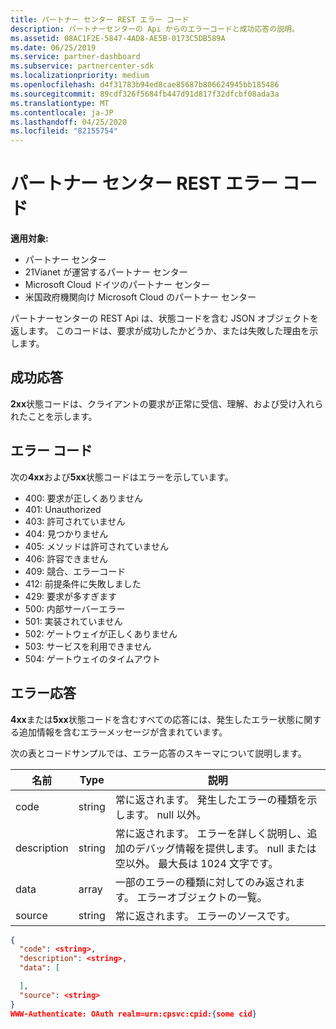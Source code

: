 ```yaml
---
title: パートナー センター REST エラー コード
description: パートナーセンターの Api からのエラーコードと成功応答の説明。
ms.assetid: 08AC1F2E-5847-4AD8-AE5B-0173C5DB589A
ms.date: 06/25/2019
ms.service: partner-dashboard
ms.subservice: partnercenter-sdk
ms.localizationpriority: medium
ms.openlocfilehash: d4f31783b94ed8cae85687b806624945bb185486
ms.sourcegitcommit: 89cdf326f5684fb447d91d817f32dfcbf08ada3a
ms.translationtype: MT
ms.contentlocale: ja-JP
ms.lasthandoff: 04/25/2020
ms.locfileid: "82155754"
---
```

# <a name="partner-center-rest-error-codes"></a>パートナー センター REST エラー コード

**適用対象:**

- パートナー センター
- 21Vianet が運営するパートナー センター
- Microsoft Cloud ドイツのパートナー センター
- 米国政府機関向け Microsoft Cloud のパートナー センター

パートナーセンターの REST Api は、状態コードを含む JSON オブジェクトを返します。 このコードは、要求が成功したかどうか、または失敗した理由を示します。

## <a name="success-responses"></a>成功応答

**2xx**状態コードは、クライアントの要求が正常に受信、理解、および受け入れられたことを示します。

## <a name="error-codes"></a>エラー コード

次の**4xx**および**5xx**状態コードはエラーを示しています。

- 400: 要求が正しくありません
- 401: Unauthorized
- 403: 許可されていません
- 404: 見つかりません
- 405: メソッドは許可されていません
- 406: 許容できません
- 409: 競合、エラーコード
- 412: 前提条件に失敗しました
- 429: 要求が多すぎます
- 500: 内部サーバーエラー
- 501: 実装されていません
- 502: ゲートウェイが正しくありません
- 503: サービスを利用できません
- 504: ゲートウェイのタイムアウト

## <a name="error-responses"></a>エラー応答

**4xx**または**5xx**状態コードを含むすべての応答には、発生したエラー状態に関する追加情報を含むエラーメッセージが含まれています。

次の表とコードサンプルでは、エラー応答のスキーマについて説明します。

| 名前        | Type   | 説明                                                                                                                                            |
|-------------|--------|--------------------------------------------------------------------------------------------------------------------------------------------------------|
| code        | string | 常に返されます。 発生したエラーの種類を示します。 null 以外。                                                                                  |
| description | string | 常に返されます。 エラーを詳しく説明し、追加のデバッグ情報を提供します。 null または空以外。 最大長は 1024 文字です。 |
| data        | array  | 一部のエラーの種類に対してのみ返されます。 エラーオブジェクトの一覧。                                                                                           |
| source      | string | 常に返されます。 エラーのソースです。                                                                                                              |

```json
{
  "code": <string>,
  "description": <string>,
  "data": [

  ],
  "source": <string>
}
WWW-Authenticate: OAuth realm=urn:cpsvc:cpid:{some cid}
```
